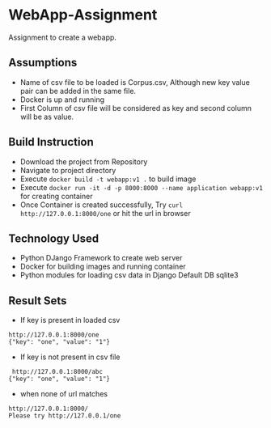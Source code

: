 # WebApp-Assignment
Assignment to create a webapp.

## Assumptions

* Name of csv file to be loaded is Corpus.csv, Although new key value pair can be added in the same file.
* Docker is up and running
* First Column of csv file will be considered as key and second column will be as value.

## Build Instruction

* Download the project from Repository
* Navigate to project directory
* Execute `docker build -t webapp:v1 .` to build image
* Execute `docker run -it -d -p 8000:8000 --name application webapp:v1` for creating container
* Once Container is created successfully, Try `curl http://127.0.0.1:8000/one` or hit the url in browser

## Technology Used
* Python DJango Framework to create web server
* Docker for building images and running container
* Python modules for loading csv data in Django Default DB sqlite3

## Result Sets
* If key is present in loaded csv
```
http://127.0.0.1:8000/one
{"key": "one", "value": "1"}
```
* If key is not present in csv file
```
 http://127.0.0.1:8000/abc
{"key": "one", "value": "1"}
```
* when none of url matches
```
http://127.0.0.1:8000/
Please try http://127.0.0.1/one
```
